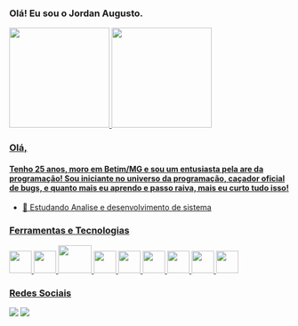 ### Olá! Eu sou o Jordan Augusto.

<div>
<a href="https://github.com/JordanAugusto/"/>
<img height="180em" src="https://github-readme-stats.vercel.app/api?username=jordanaugusto&show_icons=true&theme=dark&include_all_commits=true&count_private=true"/>
<img height="180em" src="https://github-readme-stats.vercel.app/api/top-langs/?username=jordanaugusto&layout=compact&langs_count=7&theme=dark"/>
</div>

<h3>Olá,</h3>

<h4>Tenho 25 anos, moro em Betim/MG e sou um entusiasta pela are da programação! Sou iniciante no universo da programação, caçador oficial de bugs, e quanto mais eu aprendo e passo raiva, mais eu curto tudo isso!</h4>  
  
- 🔭 Estudando Analise e desenvolvimento de sistema


### Ferramentas e Tecnologias
<div>
<img src="https://cdn.jsdelivr.net/gh/devicons/devicon/icons/git/git-original.svg" width="40" height="40"/> 
<img src="https://cdn.jsdelivr.net/gh/devicons/devicon/icons/javascript/javascript-original.svg" width="40" height="40" />
<img src="https://cdn.jsdelivr.net/gh/devicons/devicon/icons/php/php-original.svg" width="60" height="50"/>
<img src="https://cdn.jsdelivr.net/gh/devicons/devicon/icons/csharp/csharp-original.svg" width="40" height="40"/>
<img src="https://cdn.jsdelivr.net/gh/devicons/devicon/icons/html5/html5-plain-wordmark.svg" width="40" height="40"/>
<img src="https://cdn.jsdelivr.net/gh/devicons/devicon/icons/css3/css3-plain-wordmark.svg" width="40" height="40"/>
<img src="https://cdn.jsdelivr.net/gh/devicons/devicon/icons/laravel/laravel-plain-wordmark.svg" width="40" height="40"/>
<img src="https://cdn.jsdelivr.net/gh/devicons/devicon/icons/bootstrap/bootstrap-plain-wordmark.svg" width="40" height="40"/>
<img src="https://cdn.jsdelivr.net/gh/devicons/devicon/icons/jquery/jquery-plain-wordmark.svg" width="40" height="40">
</div>                                                                                                                      

### Redes Sociais
                                                                                                                      
<div>
<a href="https://www.linkedin.com/in/https://www.linkedin.com/in/jordan-augusto-0573a7168/" target="_blank"><img src="https://img.shields.io/badge/-LinkedIn-%230077B5?style=for-the-badge&logo=linkedin&logoColor=white" target="_blank"></a>
<a href = "jordan-direito12@hotmail.com"><img src="https://img.shields.io/badge/Gmail-D14836?style=for-the-badge&logo=gmail&logoColor=white" target="_blank"></a>  
</div>
